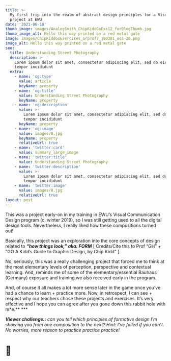 ```yaml
---
title: >-
  My first trip into the realm of abstract design principles for a Visual Design
  project at EWU
date: '2021-06-10'
thumb_image: images/AnalogSmith_ChipKiddGoExs12_forBlogThumb.jpg
thumb_image_alt: Hello this way printed on a red metal gate
image: images/ChipKiddGoExercises_Grp7of7_190301_ess-20.png
image_alt: Hello this way printed on a red metal gate
seo:
  title: Understanding Street Photography
  description: >-
    Lorem ipsum dolor sit amet, consectetur adipiscing elit, sed do eiusmod
    tempor incididunt
  extra:
    - name: 'og:type'
      value: article
      keyName: property
    - name: 'og:title'
      value: Understanding Street Photography
      keyName: property
    - name: 'og:description'
      value: >-
        Lorem ipsum dolor sit amet, consectetur adipiscing elit, sed do eiusmod
        tempor incididunt
      keyName: property
    - name: 'og:image'
      value: images/8.jpg
      keyName: property
      relativeUrl: true
    - name: 'twitter:card'
      value: summary_large_image
    - name: 'twitter:title'
      value: Understanding Street Photography
    - name: 'twitter:description'
      value: >-
        Lorem ipsum dolor sit amet, consectetur adipiscing elit, sed do eiusmod
        tempor incididunt
    - name: 'twitter:image'
      value: images/8.jpg
      relativeUrl: true
layout: post
---
```

This was a project early-on in my training in EWU’s Visual Communication Design program (c. winter 2019), so I was still getting used to all the digital design tools. Nevertheless, I really liked how these compositions turned out! 

Basically, this project was an exploration into the core concepts of design related to ***“how things look,” aka: FORM*** \[ Credits/Cite this to Prof “GH” + “GO A Kidd’s Guide to Graphic Design, by Chip Kidd” ].

No, seriously, this was a really challenging project that forced me to think at the most elementary levels of perception, perspective and contextual learning. And, reminds me of some of the elementary/essential Bauhaus (Germany) exposure and training we also received early in the program.

And, of course it all makes a lot more sense later in the game once you’ve had a chance to learn + practice more. Now, in retrospect, I can see + respect why our teachers chose these projects and exercises. It’s very effective and I hope you can agree after you gone down this rabbit hole with m*e.** ***

***Viewer challenge::** can you tell which principles of formative design I’m showing you from one composition to the next? Hint: I’ve failed if you can’t. No worries, more reason to practice practice practice!*

# 🤔
